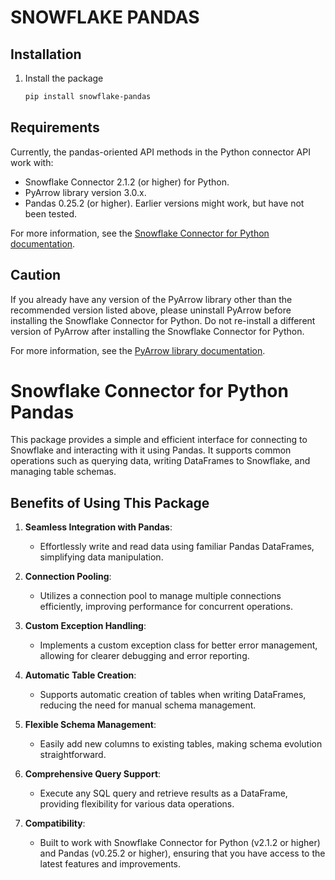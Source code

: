 # SNOWFLAKE PANDAS

## Installation

1. Install the package
    ```bash
    pip install snowflake-pandas
    ```

## Requirements

Currently, the pandas-oriented API methods in the Python connector API work with:
- Snowflake Connector 2.1.2 (or higher) for Python.
- PyArrow library version 3.0.x.
- Pandas 0.25.2 (or higher). Earlier versions might work, but have not been tested.

For more information, see the [Snowflake Connector for Python documentation](https://docs.snowflake.com/en/developer-guide/python-connector/python-connector-install).

## Caution

If you already have any version of the PyArrow library other than the recommended version listed above, please uninstall PyArrow before installing the Snowflake Connector for Python. Do not re-install a different version of PyArrow after installing the Snowflake Connector for Python.

For more information, see the [PyArrow library documentation](https://arrow.apache.org/docs/).


# Snowflake Connector for Python Pandas

This package provides a simple and efficient interface for connecting to Snowflake and interacting with it using Pandas. It supports common operations such as querying data, writing DataFrames to Snowflake, and managing table schemas.

## Benefits of Using This Package

1. **Seamless Integration with Pandas**:
    - Effortlessly write and read data using familiar Pandas DataFrames, simplifying data manipulation.

2. **Connection Pooling**:
    - Utilizes a connection pool to manage multiple connections efficiently, improving performance for concurrent operations.

3. **Custom Exception Handling**:
    - Implements a custom exception class for better error management, allowing for clearer debugging and error reporting.

4. **Automatic Table Creation**:
    - Supports automatic creation of tables when writing DataFrames, reducing the need for manual schema management.

5. **Flexible Schema Management**:
    - Easily add new columns to existing tables, making schema evolution straightforward.

6. **Comprehensive Query Support**:
    - Execute any SQL query and retrieve results as a DataFrame, providing flexibility for various data operations.

7. **Compatibility**:
    - Built to work with Snowflake Connector for Python (v2.1.2 or higher) and Pandas (v0.25.2 or higher), ensuring that you have access to the latest features and improvements.

